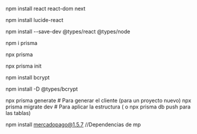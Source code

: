 npm install react react-dom next

npm install lucide-react

npm install --save-dev @types/react @types/node

npm i prisma

npx prisma

npx prisma init

npm install bcrypt

npm install -D @types/bcrypt

npx prisma generate # Para generar el cliente (para un proyecto nuevo)
npx prisma migrate dev # Para aplicar la estructura ( o npx prisma db push para las tablas)

npm install mercadopago@1.5.7 //Dependencias de mp
